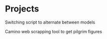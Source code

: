 # Projects

Switching script to alternate between models

Camino web scrapping tool to get pilgrim figures
